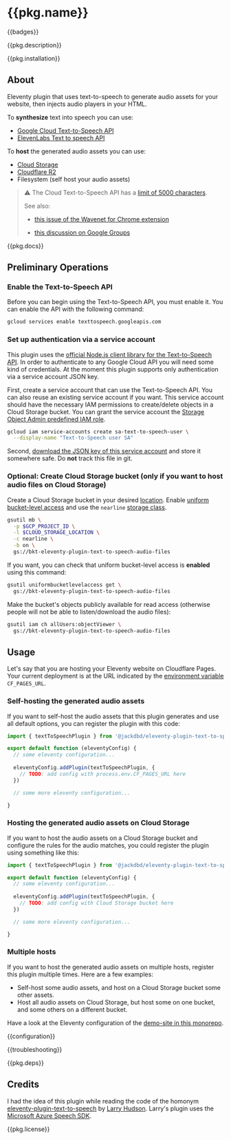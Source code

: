 # {{pkg.name}}

{{badges}}

{{pkg.description}}

<!-- toc -->

{{pkg.installation}}

## About

Eleventy plugin that uses text-to-speech to generate audio assets for your website, then injects audio players in your HTML.

To **synthesize** text into speech you can use:

- [Google Cloud Text-to-Speech API](https://cloud.google.com/text-to-speech)
- [ElevenLabs Text to speech API](https://elevenlabs.io/docs/api-reference/text-to-speech)

To **host** the generated audio assets you can use:

- [Cloud Storage](https://cloud.google.com/storage)
- [Cloudflare R2](https://www.cloudflare.com/developer-platform/r2/)
- Filesystem (self host your audio assets)

> :warning: The Cloud Text-to-Speech API has a [limit of 5000 characters](https://cloud.google.com/text-to-speech/quotas).
>
> See also:
>
> - [this issue of the Wavenet for Chrome extension](https://github.com/wavenet-for-chrome/extension/issues/12)
>
> - [this discussion on Google Groups](https://groups.google.com/g/google-translate-api/c/2JsRdq0tEdA)

{{pkg.docs}}

## Preliminary Operations

### Enable the Text-to-Speech API

Before you can begin using the Text-to-Speech API, you must enable it. You can enable the API with the following command:

```sh
gcloud services enable texttospeech.googleapis.com
```

### Set up authentication via a service account

This plugin uses the [official Node.js client library for the Text-to-Speech API](https://github.com/googleapis/nodejs-text-to-speech). In order to authenticate to any Google Cloud API you will need some kind of credentials. At the moment this plugin supports only authentication via a service account JSON key.

First, create a service account that can use the Text-to-Speech API. You can also reuse an existing service account if you want. This service account should have the necessary IAM permissions to create/delete objects in a Cloud Storage bucket. You can grant the service account the [Storage Object Admin predefined IAM role](https://cloud.google.com/storage/docs/access-control/iam-roles).

```sh
gcloud iam service-accounts create sa-text-to-speech-user \
  --display-name "Text-to-Speech user SA"
```

Second, [download the JSON key of this service account](https://cloud.google.com/iam/docs/creating-managing-service-account-keys) and store it somewhere safe. Do **not** track this file in git.

### Optional: Create Cloud Storage bucket (only if you want to host audio files on Cloud Storage)

Create a Cloud Storage bucket in your desired [location](https://cloud.google.com/storage/docs/locations). Enable [uniform bucket-level access](https://cloud.google.com/storage/docs/uniform-bucket-level-access) and use the `nearline` [storage class](https://cloud.google.com/storage/docs/storage-classes).

```sh
gsutil mb \
  -p $GCP_PROJECT_ID \
  -l $CLOUD_STORAGE_LOCATION \
  -c nearline \
  -b on \
  gs://bkt-eleventy-plugin-text-to-speech-audio-files
```

If you want, you can check that uniform bucket-level access is **enabled** using this command:

```sh
gsutil uniformbucketlevelaccess get \
  gs://bkt-eleventy-plugin-text-to-speech-audio-files
```

Make the bucket's objects publicly available for read access (otherwise people will not be able to listen/download the audio files):

```sh
gsutil iam ch allUsers:objectViewer \
  gs://bkt-eleventy-plugin-text-to-speech-audio-files
```

## Usage

Let's say that you are hosting your Eleventy website on Cloudflare Pages. Your current deployment is at the URL indicated by the [environment variable](https://developers.cloudflare.com/pages/platform/build-configuration/#environment-variables) `CF_PAGES_URL`.

### Self-hosting the generated audio assets

If you want to self-host the audio assets that this plugin generates and use all default options, you can register the plugin with this code:

```js
import { textToSpeechPlugin } from '@jackdbd/eleventy-plugin-text-to-speech'

export default function (eleventyConfig) {
  // some eleventy configuration...
  
  eleventyConfig.addPlugin(textToSpeechPlugin, {
    // TODO: add config with process.env.CF_PAGES_URL here
  })

  // some more eleventy configuration...

}
```

### Hosting the generated audio assets on Cloud Storage

If you want to host the audio assets on a Cloud Storage bucket and configure the rules for the audio matches, you could register the plugin using something like this:

```js
import { textToSpeechPlugin } from '@jackdbd/eleventy-plugin-text-to-speech'

export default function (eleventyConfig) {
  // some eleventy configuration...
  
  eleventyConfig.addPlugin(textToSpeechPlugin, {
    // TODO: add config with Cloud Storage bucket here
  })

  // some more eleventy configuration...

}
```

### Multiple hosts

If you want to host the generated audio assets on multiple hosts, register this plugin multiple times. Here are a few examples:

- Self-host some audio assets, and host on a Cloud Storage bucket some other assets.
- Host all audio assets on Cloud Storage, but host some on one bucket, and some others on a different bucket.

Have a look at the Eleventy configuration of the [demo-site in this monorepo](../demo-site/README.md).

{{configuration}}

{{troubleshooting}}

{{pkg.deps}}

## Credits

I had the idea of this plugin while reading the code of the homonym [eleventy-plugin-text-to-speech](https://github.com/larryhudson/eleventy-plugin-text-to-speech) by [Larry Hudson](https://larryhudson.io/). Larry's plugin uses the [Microsoft Azure Speech SDK](https://docs.microsoft.com/en-us/azure/cognitive-services/speech-service/speech-sdk).

{{pkg.license}}
